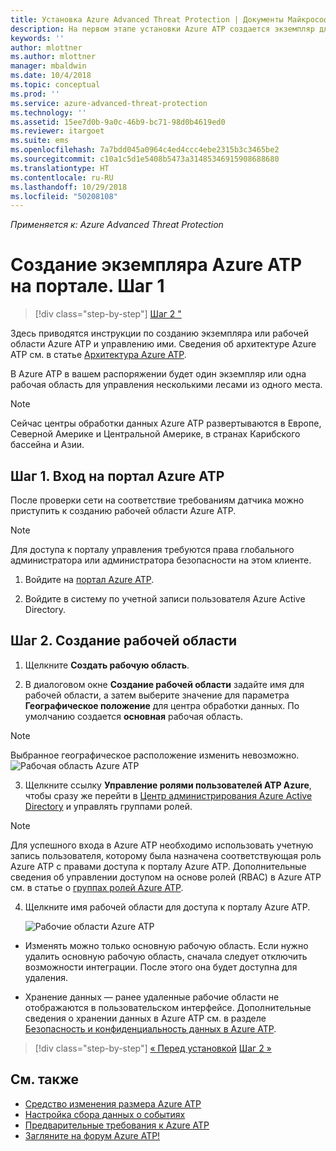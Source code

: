 ```yaml
---
title: Установка Azure Advanced Threat Protection | Документы Майкрософт
description: На первом этапе установки Azure ATP создается экземпляр для развертывания Azure ATP.
keywords: ''
author: mlottner
ms.author: mlottner
manager: mbaldwin
ms.date: 10/4/2018
ms.topic: conceptual
ms.prod: ''
ms.service: azure-advanced-threat-protection
ms.technology: ''
ms.assetid: 15ee7d0b-9a0c-46b9-bc71-98d0b4619ed0
ms.reviewer: itargoet
ms.suite: ems
ms.openlocfilehash: 7a7bdd045a0964c4ed4ccc4ebe2315b3c3465be2
ms.sourcegitcommit: c10a1c5d1e5408b5473a31485346915908688680
ms.translationtype: HT
ms.contentlocale: ru-RU
ms.lasthandoff: 10/29/2018
ms.locfileid: "50208108"
---
```

*Применяется к: Azure Advanced Threat Protection*


# <a name="creating-your-azure-atp-instance-in-the-portal---step-1"></a>Создание экземпляра Azure ATP на портале. Шаг 1

> [!div class="step-by-step"]
> [Шаг 2 "](install-atp-step2.md)

Здесь приводятся инструкции по созданию экземпляра или рабочей области Azure ATP и управлению ими. Сведения об архитектуре Azure ATP см. в статье [Архитектура Azure ATP](atp-architecture.md).

В Azure ATP в вашем распоряжении будет один экземпляр или одна рабочая область для управления несколькими лесами из одного места. 

> [!NOTE]
> Сейчас центры обработки данных Azure ATP развертываются в Европе, Северной Америке и Центральной Америке, в странах Карибского бассейна и Азии.

## <a name="step-1-enter-the-azure-atp-portal"></a>Шаг 1. Вход на портал Azure ATP

После проверки сети на соответствие требованиям датчика можно приступить к созданию рабочей области Azure ATP.

> [!NOTE]
>Для доступа к порталу управления требуются права глобального администратора или администратора безопасности на этом клиенте.


1.  Войдите на [портал Azure ATP](https://portal.atp.azure.com).

2.  Войдите в систему по учетной записи пользователя Azure Active Directory.

## <a name="step-2-create-your-workspace"></a>Шаг 2. Создание рабочей области

1. Щелкните **Создать рабочую область**.

2. В диалоговом окне **Создание рабочей области** задайте имя для рабочей области, а затем выберите значение для параметра **Географическое положение** для центра обработки данных. По умолчанию создается **основная** рабочая область. 
 > [!NOTE]
 > Выбранное географическое расположение изменить невозможно.
    ![Рабочая область Azure ATP](media/create-workspace.png)

3. Щелкните ссылку **Управление ролями пользователей ATP Azure**, чтобы сразу же перейти в [Центр администрирования Azure Active Directory](https://docs.microsoft.com/azure/active-directory/active-directory-assign-admin-roles-azure-portal) и управлять группами ролей.

 > [!NOTE]
 > Для успешного входа в Azure ATP необходимо использовать учетную запись пользователя, которому была назначена соответствующая роль Azure ATP с правами доступа к порталу Azure ATP. Дополнительные сведения об управлении доступом на основе ролей (RBAC) в Azure ATP см. в статье о [группах ролей Azure ATP](atp-role-groups.md).

4. Щелкните имя рабочей области для доступа к порталу Azure ATP.

    ![Рабочие области Azure ATP](media/atp-workspaces.png)

- Изменять можно только основную рабочую область. Если нужно удалить основную рабочую область, сначала следует отключить возможности интеграции. После этого она будет доступна для удаления.

- Хранение данных — ранее удаленные рабочие области не отображаются в пользовательском интерфейсе. Дополнительные сведения о хранении данных в Azure ATP см. в разделе [Безопасность и конфиденциальность данных в Azure ATP](atp-privacy-compliance.md).

> [!div class="step-by-step"]
> [« Перед установкой](atp-prerequisites.md)
> [Шаг 2 »](install-atp-step2.md)



## <a name="see-also"></a>См. также
- [Средство изменения размера Azure ATP](http://aka.ms/aatpsizingtool)
- [Настройка сбора данных о событиях](configure-event-collection.md)
- [Предварительные требования к Azure ATP](atp-prerequisites.md)
- [Загляните на форум Azure ATP!](https://aka.ms/azureatpcommunity)
